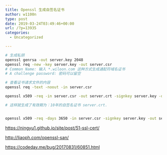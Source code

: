 ```yaml
---
title: Openssl 生成自签名证书
author: w1100n
type: post
date: 2019-03-24T03:49:46+00:00
url: /?p=13935
categories:
  - Uncategorized

---
```

```bash
# 生成私钥
openssl genrsa -out server.key 2048
openssl req -new -key server.key -out server.csr
# Common Name: 输入 *.wiloon.com 这种方式生成通配符域名证书
# A challenge password: 密码可以留空

# 查看证书请求文件的内容
openssl req -text -noout -in server.csr

openssl x509 -req -in server.csr -out server.crt -signkey server.key -days 3650

# 这样就生成了有效期为：10年的自签名证书 server.crt.


openssl x509 -req -days 3650 -in server.csr -signkey server.key -out server.crt -extensions v3_req -extfile openssl.cnf

```

https://ningyu1.github.io/site/post/51-ssl-cert/
  
http://liaoph.com/openssl-san/
  
https://codeday.me/bug/20170831/60851.html